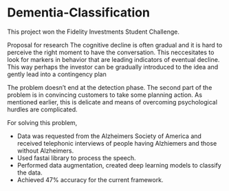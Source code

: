 # Dementia-Classification

This project won the Fidelity Investments Student Challenge. 

Proposal for research
The cognitive decline is often gradual and it is hard to perceive the right moment to have the conversation. This neccesitates to look for markers in behavior that are leading indicators of eventual decline. This way perhaps the investor can be gradually introduced to the idea and gently lead into a contingency plan

The problem doesn’t end at the detection phase. The second part of the problem is in convincing customers to take some planning action. As mentioned earlier, this is delicate and means of overcoming psychological hurdles are complicated. 

For solving this problem, 
* Data was requested from the Alzheimers Society of America and received telephonic interviews of people having Alzhiemers and those without Alzheimers.
* Used fastai library to process the speech.
* Performed data augmentation, created deep learning models to classify the data.
* Achieved 47% accuracy for the current framework.

